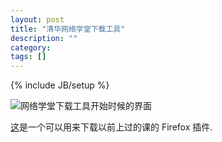 ```yaml
---
layout: post
title: "清华网络学堂下载工具"
description: ""
category: 
tags: []
---
```

{% include JB/setup %}

![网络学堂下载工具开始时候的界面](/path/to/img.jpg "网络学堂下载工具开始时候的界面")

[这](https://addons.mozilla.org/en-US/firefox/addon/%E6%B8%85%E5%8D%8E%E7%BD%91%E7%BB%9C%E5%AD%A6%E5%A0%82%E6%89%B9%E9%87%8F%E4%B8%8B%E8%BD%BD%E5%B7%A5%E5%85%B7/)是一个可以用来下载以前上过的课的 Firefox 插件. 

